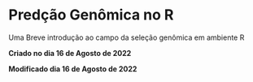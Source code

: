 # Predção Genômica no R

Uma Breve introdução ao campo da seleção genômica em ambiente R


**Criado  no dia 16 de Agosto de 2022**

**Modificado dia 16 de Agosto de 2022**
